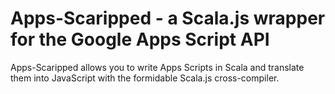 Apps-Scaripped - a Scala.js wrapper for the Google Apps Script API
==================================================================

Apps-Scaripped allows you to write Apps Scripts in Scala and translate them into JavaScript with
the formidable Scala.js cross-compiler.
